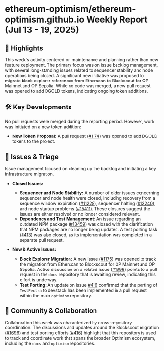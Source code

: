 # ethereum-optimism/ethereum-optimism.github.io Weekly Report (Jul 13 - 19, 2025)

## 🚀 Highlights
This week's activity centered on maintenance and planning rather than new feature deployment. The primary focus was on issue backlog management, with several long-standing issues related to sequencer stability and node operations being closed. A significant new initiative was proposed to migrate block explorer references from Etherscan to Blockscout for OP Mainnet and OP Sepolia. While no code was merged, a new pull request was opened to add DGOLD tokens, indicating ongoing token additions.

## 🛠️ Key Developments
No pull requests were merged during the reporting period. However, work was initiated on a new token addition:

*   **New Token Proposal:** A pull request ([#1174](https://github.com/ethereum-optimism/ethereum-optimism.github.io/pull/1174)) was opened to add DGOLD tokens to the project.

## 🐛 Issues & Triage
Issue management focused on cleaning up the backlog and initiating a key infrastructure migration.

*   **Closed Issues:**
    *   **Sequencer and Node Stability:** A number of older issues concerning sequencer and node health were closed, including recovery from a sequence window expiration ([#11228](https://github.com/ethereum-optimism/ethereum-optimism.github.io/issues/11228)), sequencer halting ([#12240](https://github.com/ethereum-optimism/ethereum-optimism.github.io/issues/12240)), and node startup problems ([#15411](https://github.com/ethereum-optimism/ethereum-optimism.github.io/issues/15411)). These closures suggest the issues are either resolved or no longer considered relevant.
    *   **Dependency and Test Management:** An issue regarding an outdated NPM package ([#13459](https://github.com/ethereum-optimism/ethereum-optimism.github.io/issues/13459)) was closed with the clarification that NPM packages are no longer being updated. A test porting task ([#413](https://github.com/ethereum-optimism/ethereum-optimism.github.io/issues/413)) was also closed, as its implementation was completed in a separate pull request.

*   **New & Active Issues:**
    *   **Block Explorer Migration:** A new issue ([#1175](https://github.com/ethereum-optimism/ethereum-optimism.github.io/issues/1175)) was opened to track the migration from Etherscan to Blockscout for OP Mainnet and OP Sepolia. Active discussion on a related issue ([#1696](https://github.com/ethereum-optimism/ethereum-optimism.github.io/issues/1696)) points to a pull request in the `docs` repository that is awaiting review, indicating this effort is underway.
    *   **Test Porting:** An update on issue [#416](https://github.com/ethereum-optimism/ethereum-optimism.github.io/issues/416) confirmed that the porting of `TestPectra` to devstack has been implemented in a pull request within the main `optimism` repository.

## 💬 Community & Collaboration
Collaboration this week was characterized by cross-repository coordination. The discussions and updates around the Blockscout migration ([#1696](https://github.com/ethereum-optimism/ethereum-optimism.github.io/issues/1696)) and test porting efforts ([#416](https://github.com/ethereum-optimism/ethereum-optimism.github.io/issues/416)) highlight that this repository is used to track and coordinate work that spans the broader Optimism ecosystem, including the `docs` and `optimism` repositories.